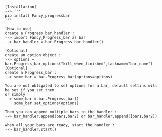 	[Installation]
	--> '''
	pip install Fancy_progressbar
	'''

	[How to use]
	create a Progress_bar_handler :
	--> import Fancy_Progress_bar as bar
	--> bar_handler = bar.Progress_bar_handler()

	[Optional]
	create an option object :
	--> options = bar.Progress_bar_options("kill_when_finished",taskname="bar_name")
	[Optional]
	create a Progress_bar :
	--> some_bar = bar.Progress_bar(options=options)

	You are not obligated to set options for a bar, default settins will be set if you set them
	or simply
	--> some_bar = bar.Progress_bar()
		some_bar.set_options(options)

	Then you can append multiple bars to the handler :
	--> bar_handler.append(bar1,bar2) or bar_handler.append([bar1,bar2])

	when all your bars are ready, start the handler :
	--> bar_handler.start()